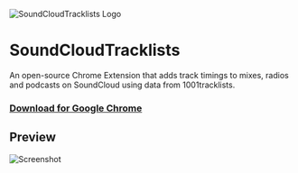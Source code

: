 ![SoundCloudTracklists Logo](http://i.imgur.com/waJ15XH.png)
# SoundCloudTracklists

An open-source Chrome Extension that adds track timings to mixes, radios and podcasts on SoundCloud using data from 1001tracklists.

### [Download for Google Chrome](https://chrome.google.com/webstore/detail/fppgfpicpiakmnlhnncoaaickeclgcah)

## Preview

![Screenshot](http://i.imgur.com/AXO8v8R.jpg)
